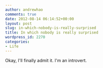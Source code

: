 ```yaml
---
author: andrewhao
comments: true
date: 2012-08-14 06:14:52+00:00
layout: post
slug: in-which-nobody-is-really-surprised
title: In which nobody is really surprised
wordpress_id: 2270
categories:
- Life
---
```


Okay, I'll finally admit it. I'm an introvert.
